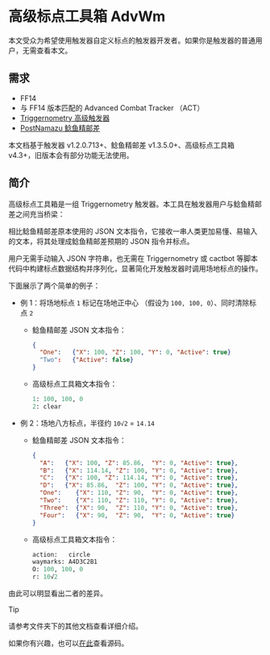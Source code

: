 # 高级标点工具箱 AdvWm

本文受众为希望使用触发器自定义标点的触发器开发者。如果你是触发器的普通用户，无需查看本文。  

## 需求

- FF14
- 与 FF14 版本匹配的 Advanced Combat Tracker （ACT）
- [Triggernometry 高级触发器](https://github.com/MnFeN/Triggernometry)
- [PostNamazu 鲶鱼精邮差](https://github.com/Natsukage/PostNamazu)

本文档基于触发器 v1.2.0.713+、鲶鱼精邮差 v1.3.5.0+、高级标点工具箱 v4.3+，旧版本会有部分功能无法使用。

## 简介

高级标点工具箱是一组 Triggernometry 触发器。本工具在触发器用户与鲶鱼精邮差之间充当桥梁：

相比鲶鱼精邮差原本使用的 JSON 文本指令，它接收一串人类更加易懂、易输入的文本，将其处理成鲶鱼精邮差预期的 JSON 指令并标点。

用户无需手动输入 JSON 字符串，也无需在 Triggernometry 或 cactbot 等脚本代码中构建标点数据结构并序列化，显著简化开发触发器时调用场地标点的操作。

下面展示了两个简单的例子：

- 例 1：将场地标点 `1` 标记在场地正中心 （假设为 `100, 100, 0`）、同时清除标点 `2`

  - 鲶鱼精邮差 JSON 文本指令：

    ```json
    {
      "One":   {"X": 100, "Z": 100, "Y": 0, "Active": true}
      "Two":   {"Active": false}
    }
    ```

  - 高级标点工具箱文本指令：

    ```python
    1: 100, 100, 0
    2: clear
    ```

- 例 2：场地八方标点，半径约 `10√2` = `14.14`

  - 鲶鱼精邮差 JSON 文本指令：

    ```json
    {
      "A":   {"X": 100, "Z": 85.86,  "Y": 0, "Active": true},  
      "B":   {"X": 114.14, "Z": 100, "Y": 0, "Active": true},  
      "C":   {"X": 100, "Z": 114.14, "Y": 0, "Active": true},   
      "D":   {"X": 85.86,  "Z": 100, "Y": 0, "Active": true},   
      "One":    {"X": 110, "Z": 90,  "Y": 0, "Active": true},   
      "Two":    {"X": 110, "Z": 110, "Y": 0, "Active": true},   
      "Three":  {"X": 90,  "Z": 110, "Y": 0, "Active": true},  
      "Four":   {"X": 90,  "Z": 90,  "Y": 0, "Active": true}
    }
    ```

  - 高级标点工具箱文本指令：

    ```python
    action:   circle
    waymarks: A4D3C2B1
    O: 100, 100, 0
    r: 10√2
    ```
    
由此可以明显看出二者的差异。

> [!TIP]
> 请参考文件夹下的其他文档查看详细介绍。
>
> 如果你有兴趣，也可以[在此](AdvWm.cs)查看源码。
